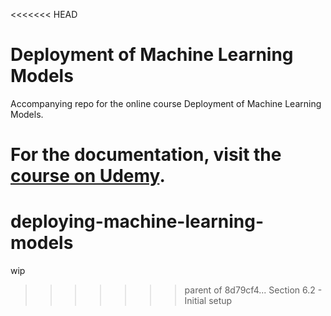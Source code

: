 <<<<<<< HEAD
# Deployment of Machine Learning Models
Accompanying repo for the online course Deployment of Machine Learning Models.

For the documentation, visit the [course on Udemy](https://www.udemy.com/deployment-of-machine-learning-models/?couponCode=TIDREPO).
=======
# deploying-machine-learning-models
wip
>>>>>>> parent of 8d79cf4... Section 6.2 - Initial setup
